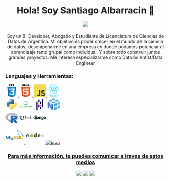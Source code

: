 <div align="center">
    <h1>Hola! Soy Santiago Albarracín 👋</h1> 
</div>

<div align="center">
    <img src="https://i.postimg.cc/SQ7B8X1H/1614033309435-1.jpg">
    <div>
        <br>
        Soy un BI Developer, Abogado y Estudiante de Licenciatura de Ciencias de Datos de Argentina.
        Mi objetivo es poder crecer en el mundo de la ciencia de datos, desempeñarme en una empresa en donde podamos potenciar el aprendizaje tanto grupal como individual. Y sobre todo construir juntos grandes proyectos.
        Me interesa especializarme como Data Scientist/Data Engineer
    </div>
</div>

<div align="center">
    <h3 align="left">Lenguajes y Herramientas:</h3>
    <p align="left"><a href="https://www.w3schools.com/css/" target="_blank"> <img src="https://raw.githubusercontent.com/devicons/devicon/master/icons/css3/css3-original-wordmark.svg" alt="css3" width="40" height="40"/> </a> <a href="https://www.w3.org/html/" target="_blank"> <img src="https://raw.githubusercontent.com/devicons/devicon/master/icons/html5/html5-original-wordmark.svg" alt="html5" width="40" height="40"/> </a> <a href="https://developer.mozilla.org/en-US/docs/Web/JavaScript" target="_blank"> <img src="https://raw.githubusercontent.com/devicons/devicon/master/icons/javascript/javascript-original.svg" alt="javascript" width="40" height="40"/> </a> <a href="https://reactjs.org/" target="_blank"> <img src="https://raw.githubusercontent.com/devicons/devicon/master/icons/react/react-original-wordmark.svg" alt="react" width="40" height="40"/> </a> <a href="https://www.python.org" target="_blank">
        <br>
        <img src="https://raw.githubusercontent.com/devicons/devicon/master/icons/python/python-original.svg" alt="python" width="40" height="40"/> </a> <img src=https://github.com/devicons/devicon/blob/master/icons/anaconda/anaconda-original-wordmark.svg width="40" height="40">   
        <img src=https://github.com/devicons/devicon/blob/master/icons/pandas/pandas-original.svg width="40" height="40">   
        <img src=https://github.com/devicons/devicon/blob/master/icons/numpy/numpy-original.svg width="40" height="40">   
        <br>
        <img src=https://github.com/devicons/devicon/blob/master/icons/r/r-original.svg width="40" height="40">   
        <img src=https://github.com/devicons/devicon/blob/master/icons/flask/flask-original-wordmark.svg width="40" height="40">  
        <img src=https://github.com/devicons/devicon/blob/master/icons/django/django-plain-wordmark.svg width="40" height="40">  
        
<br>
        <a href="https://www.mysql.com/" target="_blank"> <img src="https://raw.githubusercontent.com/devicons/devicon/master/icons/mysql/mysql-original-wordmark.svg" alt="mysql" width="60" height="60"/> </a> <a href="https://nodejs.org" target="_blank"> <img src="https://raw.githubusercontent.com/devicons/devicon/master/icons/nodejs/nodejs-original-wordmark.svg" alt="nodejs" width="60" height="60"/> </a>   <a href="https://www.java.com/es/" target="_blank"> <img src="https://cdn.icon-icons.com/icons2/2415/PNG/512/java_original_logo_icon_146458.png" alt="java" width="50" height="50"/> </a>  <a href="https://github.com/devicons/devicon/blob/master/icons/anaconda/anaconda-original.svg" </a> </p>
        
</div>


<div align="center">
    <h3>Para más información, te puedes comunicar a través de estos medios</h3>
</div>

<div align="center"><a href="https://www.linkedin.com/in/santiago-albarracin-49ab2a1b4/"><img src="https://img.shields.io/badge/LinkedIn-0077B5?style=for-the-badge&logo=linkedin&logoColor=white"></a>
<a href="mailto:albarracinsantiago24@gmail.com"><img src="https://img.shields.io/badge/Gmail-D14836?style=for-the-badge&logo=gmail&logoColor=white"></a>
<a href="https://api.whatsapp.com/send?phone=5493815470882"><img src="https://img.shields.io/badge/WhatsApp-25D366?style=for-the-badge&logo=whatsapp&logoColor=white"></a>
</div>
